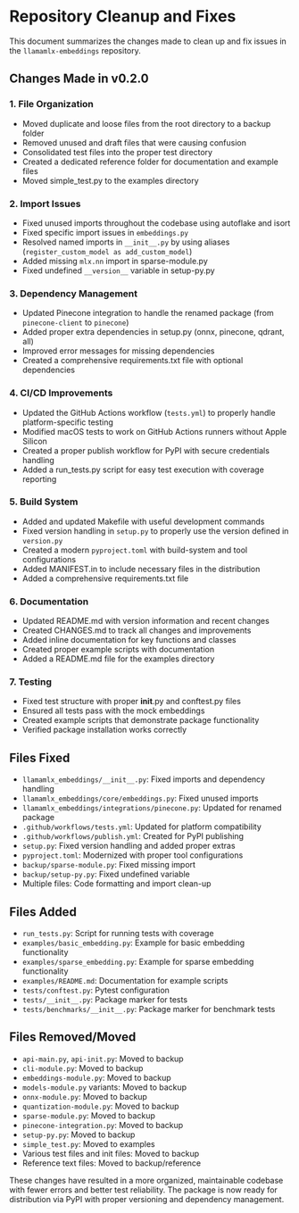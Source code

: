 # Repository Cleanup and Fixes

This document summarizes the changes made to clean up and fix issues in the `llamamlx-embeddings` repository.

## Changes Made in v0.2.0

### 1. File Organization
- Moved duplicate and loose files from the root directory to a backup folder
- Removed unused and draft files that were causing confusion
- Consolidated test files into the proper test directory
- Created a dedicated reference folder for documentation and example files
- Moved simple_test.py to the examples directory

### 2. Import Issues
- Fixed unused imports throughout the codebase using autoflake and isort
- Fixed specific import issues in `embeddings.py`
- Resolved named imports in `__init__.py` by using aliases (`register_custom_model as add_custom_model`)
- Added missing `mlx.nn` import in sparse-module.py
- Fixed undefined `__version__` variable in setup-py.py

### 3. Dependency Management
- Updated Pinecone integration to handle the renamed package (from `pinecone-client` to `pinecone`)
- Added proper extra dependencies in setup.py (onnx, pinecone, qdrant, all)
- Improved error messages for missing dependencies
- Created a comprehensive requirements.txt file with optional dependencies

### 4. CI/CD Improvements
- Updated the GitHub Actions workflow (`tests.yml`) to properly handle platform-specific testing
- Modified macOS tests to work on GitHub Actions runners without Apple Silicon
- Created a proper publish workflow for PyPI with secure credentials handling
- Added a run_tests.py script for easy test execution with coverage reporting

### 5. Build System
- Added and updated Makefile with useful development commands
- Fixed version handling in `setup.py` to properly use the version defined in `version.py`
- Created a modern `pyproject.toml` with build-system and tool configurations
- Added MANIFEST.in to include necessary files in the distribution
- Added a comprehensive requirements.txt file

### 6. Documentation
- Updated README.md with version information and recent changes
- Created CHANGES.md to track all changes and improvements
- Added inline documentation for key functions and classes
- Created proper example scripts with documentation
- Added a README.md file for the examples directory

### 7. Testing
- Fixed test structure with proper __init__.py and conftest.py files
- Ensured all tests pass with the mock embeddings
- Created example scripts that demonstrate package functionality
- Verified package installation works correctly

## Files Fixed
- `llamamlx_embeddings/__init__.py`: Fixed imports and dependency handling
- `llamamlx_embeddings/core/embeddings.py`: Fixed unused imports
- `llamamlx_embeddings/integrations/pinecone.py`: Updated for renamed package
- `.github/workflows/tests.yml`: Updated for platform compatibility
- `.github/workflows/publish.yml`: Created for PyPI publishing
- `setup.py`: Fixed version handling and added proper extras
- `pyproject.toml`: Modernized with proper tool configurations
- `backup/sparse-module.py`: Fixed missing import
- `backup/setup-py.py`: Fixed undefined variable
- Multiple files: Code formatting and import clean-up

## Files Added
- `run_tests.py`: Script for running tests with coverage
- `examples/basic_embedding.py`: Example for basic embedding functionality
- `examples/sparse_embedding.py`: Example for sparse embedding functionality
- `examples/README.md`: Documentation for example scripts
- `tests/conftest.py`: Pytest configuration
- `tests/__init__.py`: Package marker for tests
- `tests/benchmarks/__init__.py`: Package marker for benchmark tests

## Files Removed/Moved
- `api-main.py`, `api-init.py`: Moved to backup
- `cli-module.py`: Moved to backup
- `embeddings-module.py`: Moved to backup  
- `models-module.py` variants: Moved to backup
- `onnx-module.py`: Moved to backup
- `quantization-module.py`: Moved to backup
- `sparse-module.py`: Moved to backup
- `pinecone-integration.py`: Moved to backup
- `setup-py.py`: Moved to backup
- `simple_test.py`: Moved to examples
- Various test files and init files: Moved to backup
- Reference text files: Moved to backup/reference

These changes have resulted in a more organized, maintainable codebase with fewer errors and better test reliability. The package is now ready for distribution via PyPI with proper versioning and dependency management. 